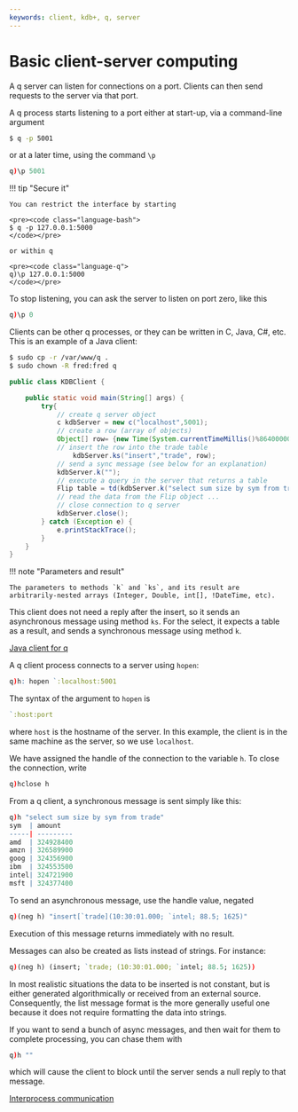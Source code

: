 ```yaml
---
keywords: client, kdb+, q, server
---
```


# Basic client-server computing 



A q server can listen for connections on a port. Clients can then send requests to the server via that port.

A q process starts listening to a port either at start-up, via a command-line argument

```bash
$ q -p 5001
```
or at a later time, using the command `\p`

```q
q)\p 5001
```

!!! tip "Secure it"

    You can restrict the interface by starting  
    
    <pre><code class="language-bash">
    $ q -p 127.0.0.1:5000
    </code></pre>
    
    or within q

    <pre><code class="language-q">    
    q)\p 127.0.0.1:5000
    </code></pre>

To stop listening, you can ask the server to listen on port zero, like this

```q
q)\p 0
```
Clients can be other q processes, or they can be written in C, Java, C\#, etc. This is an example of a Java client:

```bash
$ sudo cp -r /var/www/q .
$ sudo chown -R fred:fred q
```

```java
public class KDBClient {

    public static void main(String[] args) {
        try{
            // create q server object
            c kdbServer = new c("localhost",5001);
            // create a row (array of objects)
            Object[] row= {new Time(System.currentTimeMillis()%86400000), "IBM", new Double(93.5), new Integer(300)};
            // insert the row into the trade table
                kdbServer.ks("insert","trade", row);
            // send a sync message (see below for an explanation)
            kdbServer.k("");
            // execute a query in the server that returns a table
            Flip table = td(kdbServer.k("select sum size by sym from trade"));
            // read the data from the Flip object ...
            // close connection to q server
            kdbServer.close();
        } catch (Exception e) {
            e.printStackTrace();
        }
    }
}
```

!!! note "Parameters and result"

    The parameters to methods `k` and `ks`, and its result are arbitrarily-nested arrays (Integer, Double, int[], !DateTime, etc).

This client does not need a reply after the insert, so it sends an asynchronous message using method `ks`. For the select, it expects a table as a result, and sends a synchronous message using method `k`. 

<i class="far fa-hand-point-right"></i> 
[Java client for q](../interfaces/java-client-for-q)

A q client process connects to a server using `hopen`:

```q
q)h: hopen `:localhost:5001
```

The syntax of the argument to `hopen` is

```q
`:host:port
```

where `host` is the hostname of the server. In this example, the client is in the same machine as the server, so we use `localhost`.

We have assigned the handle of the connection to the variable `h`. To close the connection, write

```q
q)hclose h
```

From a q client, a synchronous message is sent simply like this:

```q
q)h "select sum size by sym from trade"
sym  | amount
-----| ---------
amd  | 324928400
amzn | 326589900
goog | 324356900
ibm  | 324553500
intel| 324721900
msft | 324377400
```

To send an asynchronous message, use the handle value, negated

```q
q)(neg h) "insert[`trade](10:30:01.000; `intel; 88.5; 1625)"
```

Execution of this message returns immediately with no result.

Messages can also be created as lists instead of strings. For instance:

```q
q)(neg h) (insert; `trade; (10:30:01.000; `intel; 88.5; 1625))
```

In most realistic situations the data to be inserted is not constant, but is either generated algorithmically or received from an external source. Consequently, the list message format is the more generally useful one because it does not require formatting the data into strings.

If you want to send a bunch of async messages, and then wait for them to complete processing, you can chase them with

```q
q)h ""
```

which will cause the client to block until the server sends a null reply to that message.

<i class="far fa-hand-point-right"></i> 
[Interprocess communication](../basics/ipc.md)
<!--FIXME Consider merging these articles-->
